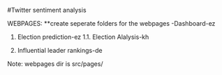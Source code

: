 #Twitter sentiment analysis

WEBPAGES:
**create seperate folders for the webpages
-Dashboard-ez

  1. Election prediction-ez
  1.1. Election Alalysis-kh
    
  2. Influential leader rankings-de

Note: webpages dir is src/pages/


